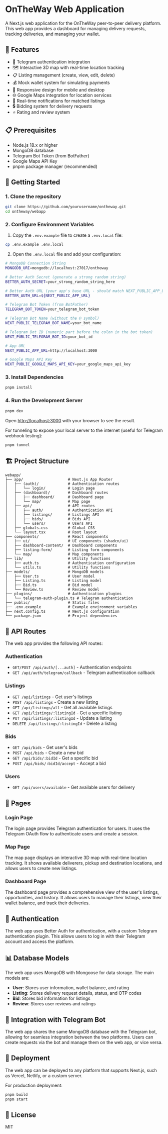 # OnTheWay Web Application

A Next.js web application for the OnTheWay peer-to-peer delivery platform. This web app provides a dashboard for managing delivery requests, tracking deliveries, and managing your wallet.

## 🌟 Features

- 🔐 Telegram authentication integration
- 🗺️ Interactive 3D map with real-time location tracking
- 📋 Listing management (create, view, edit, delete)
- 💰 Mock wallet system for simulating payments
- 📱 Responsive design for mobile and desktop
- 🌐 Google Maps integration for location services
- 🔔 Real-time notifications for matched listings
- 💲 Bidding system for delivery requests
- ⭐ Rating and review system

## 📋 Prerequisites

- Node.js 18.x or higher
- MongoDB database
- Telegram Bot Token (from BotFather)
- Google Maps API Key
- pnpm package manager (recommended)

## 🚀 Getting Started

### 1. Clone the repository

```bash
git clone https://github.com/yourusername/ontheway.git
cd ontheway/webapp
```

### 2. Configure Environment Variables

1. Copy the `.env.example` file to create a `.env.local` file:

```bash
cp .env.example .env.local
```

2. Open the `.env.local` file and add your configuration:

```bash
# MongoDB Connection String
MONGODB_URI=mongodb://localhost:27017/ontheway

# Better Auth Secret (generate a strong random string)
BETTER_AUTH_SECRET=your_strong_random_string_here

# Better Auth URL (your app's base URL - should match NEXT_PUBLIC_APP_URL)
BETTER_AUTH_URL=${NEXT_PUBLIC_APP_URL}

# Telegram Bot Token (from BotFather)
TELEGRAM_BOT_TOKEN=your_telegram_bot_token

# Telegram Bot Name (without the @ symbol)
NEXT_PUBLIC_TELEGRAM_BOT_NAME=your_bot_name

# Telegram Bot ID (numeric part before the colon in the bot token)
NEXT_PUBLIC_TELEGRAM_BOT_ID=your_bot_id

# App URL
NEXT_PUBLIC_APP_URL=http://localhost:3000

# Google Maps API Key
NEXT_PUBLIC_GOOGLE_MAPS_API_KEY=your_google_maps_api_key
```

### 3. Install Dependencies

```bash
pnpm install
```

### 4. Run the Development Server

```bash
pnpm dev
```

Open [http://localhost:3000](http://localhost:3000) with your browser to see the result.

For tunneling to expose your local server to the internet (useful for Telegram webhook testing):

```bash
pnpm tunnel
```

## 🏗️ Project Structure

```
webapp/
├── app/                    # Next.js App Router
│   ├── (auth)/             # Authentication routes
│   │   └── login/          # Login page
│   ├── (dashboard)/        # Dashboard routes
│   │   ├── dashboard/      # Dashboard page
│   │   └── map/            # Map page
│   ├── api/                # API routes
│   │   ├── auth/           # Authentication API
│   │   ├── listings/       # Listings API
│   │   ├── bids/           # Bids API
│   │   └── users/          # Users API
│   ├── globals.css         # Global CSS
│   └── layout.tsx          # Root layout
├── components/             # React components
│   ├── ui/                 # UI components (shadcn/ui)
│   ├── dashboard-content/  # Dashboard components
│   ├── listing-form/       # Listing form components
│   └── map/                # Map components
├── lib/                    # Utility functions
│   ├── auth.ts             # Authentication configuration
│   └── utils.ts            # Utility functions
├── models/                 # MongoDB models
│   ├── User.ts             # User model
│   ├── Listing.ts          # Listing model
│   ├── Bid.ts              # Bid model
│   └── Review.ts           # Review model
├── plugins/                # Authentication plugins
│   └── telegram-auth-plugin.ts # Telegram authentication
├── public/                 # Static files
├── .env.example            # Example environment variables
├── next.config.ts          # Next.js configuration
└── package.json            # Project dependencies
```

## 🔄 API Routes

The web app provides the following API routes:

### Authentication

- `GET/POST /api/auth/[...auth]` - Authentication endpoints
- `GET /api/auth/telegram/callback` - Telegram authentication callback

### Listings

- `GET /api/listings` - Get user's listings
- `POST /api/listings` - Create a new listing
- `GET /api/listings/all` - Get all available listings
- `GET /api/listings/:listingId` - Get a specific listing
- `PUT /api/listings/:listingId` - Update a listing
- `DELETE /api/listings/:listingId` - Delete a listing

### Bids

- `GET /api/bids` - Get user's bids
- `POST /api/bids` - Create a new bid
- `GET /api/bids/:bidId` - Get a specific bid
- `POST /api/bids/:bidId/accept` - Accept a bid

### Users

- `GET /api/users/available` - Get available users for delivery

## 📱 Pages

### Login Page

The login page provides Telegram authentication for users. It uses the Telegram OAuth flow to authenticate users and create a session.

### Map Page

The map page displays an interactive 3D map with real-time location tracking. It shows available deliverers, pickup and destination locations, and allows users to create new listings.

### Dashboard Page

The dashboard page provides a comprehensive view of the user's listings, opportunities, and history. It allows users to manage their listings, view their wallet balance, and track their deliveries.

## 🔐 Authentication

The web app uses Better Auth for authentication, with a custom Telegram authentication plugin. This allows users to log in with their Telegram account and access the platform.

## 📊 Database Models

The web app uses MongoDB with Mongoose for data storage. The main models are:

- **User**: Stores user information, wallet balance, and rating
- **Listing**: Stores delivery request details, status, and OTP codes
- **Bid**: Stores bid information for listings
- **Review**: Stores user reviews and ratings

## 🔄 Integration with Telegram Bot

The web app shares the same MongoDB database with the Telegram bot, allowing for seamless integration between the two platforms. Users can create requests via the bot and manage them on the web app, or vice versa.

## 🚀 Deployment

The web app can be deployed to any platform that supports Next.js, such as Vercel, Netlify, or a custom server.

For production deployment:

```bash
pnpm build
pnpm start
```

## 📄 License

MIT
